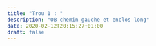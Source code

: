 ```yaml
---
title: "Trou 1 : "
description: "OB chemin gauche et enclos long"
date: 2020-02-12T20:15:27+01:00
draft: false
---
```


